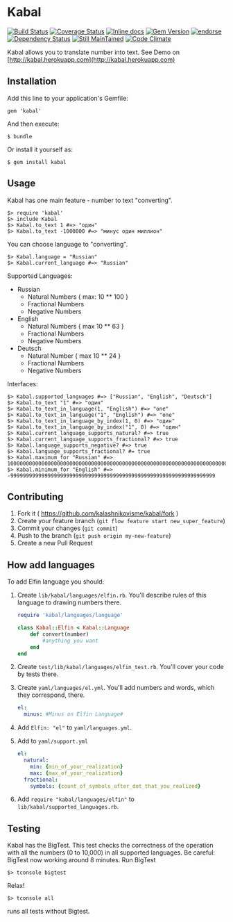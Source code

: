 # Kabal

[![Build Status](https://travis-ci.org/kalashnikovisme/kabal.svg?branch=master)](https://travis-ci.org/kalashnikovisme/kabal)
[![Coverage Status](https://coveralls.io/repos/kalashnikovisme/kabal/badge.png?branch=master)](https://coveralls.io/r/kalashnikovisme/kabal?branch=master)
[![Inline docs](http://inch-ci.org/github/kalashnikovisme/kabal.png)](http://inch-ci.org/github/kalashnikovisme/kabal)
[![Gem Version](https://badge.fury.io/rb/kabal.svg)](http://badge.fury.io/rb/kabal)
[![endorse](https://api.coderwall.com/kalashnikovisme/endorsecount.png)](https://coderwall.com/kalashnikovisme)
[![Dependency Status](https://gemnasium.com/kalashnikovisme/kabal.svg)](https://gemnasium.com/kalashnikovisme/kabal)
[![Still MainTained](http://stillmaintained.com/kalashnikovisme/kabal.png)](http://stillmaintained.com/kalashnikovisme/kabal)
[![Code Climate](https://codeclimate.com/github/kalashnikovisme/kabal/badges/gpa.svg)](https://codeclimate.com/github/kalashnikovisme/kabal)


Kabal allows you to translate number into text. See Demo on [http://kabal.herokuapp.com](http://kabal.herokuapp.com)

## Installation

Add this line to your application's Gemfile:

    gem 'kabal'

And then execute:

    $ bundle

Or install it yourself as:

    $ gem install kabal

## Usage

Kabal has one main feature - number to text "converting".

    $> require 'kabal'
    $> include Kabal
    $> Kabal.to_text 1 #=> "один"
    $> Kabal.to_text -1000000 #=> "минус один миллион"

You can choose language to "converting".

    $> Kabal.language = "Russian"
    $> Kabal.current_language #=> "Russian"

Supported Languages:

* Russian
    * Natural Numbers { max: 10 ** 100 }
    * Fractional Numbers
    * Negative Numbers
* English
    * Natural Numbers { max 10 ** 63 }
    * Fractional Numbers
    * Negative Numbers
* Deutsch
    * Natural Number { max 10 ** 24 }
    * Fractional Numbers
    * Negative Numbers

Interfaces:

    $> Kabal.supported_languages #=> ["Russian", "English", "Deutsch"]
    $> Kabal.to_text "1" #=> "один"
    $> Kabal.to_text_in_language(1, "English") #=> "one"
    $> Kabal.to_text_in_language("1", "English") #=> "one"
    $> Kabal.to_text_in_language_by_index(1, 0) #=> "один"
    $> Kabal.to_text_in_language_by_index("1", 0) #=> "один"
    $> Kabal.current_language_supports_natural? #=> true
    $> Kabal.current_language_supports_fractional? #=> true
    $> Kabal.language_supports_negative? #=> true
    $> Kabal.language_supports_fractional? #= true
    $> Kabal.maximum_for "Russian" #=> 1000000000000000000000000000000000000000000000000000000000000000000000000000000000000000000000000000000
    $> Kabal.minimum_for "English" #=> -999999999999999999999999999999999999999999999999999999999999999999

## Contributing

1. Fork it ( https://github.com/kalashnikovisme/kabal/fork )
2. Create your feature branch (`git flow feature start new_super_feature`)
3. Commit your changes (`git commit`)
4. Push to the branch (`git push origin my-new-feature`)
5. Create a new Pull Request

## How add languages

To add Elfin language you should:

1. Create `lib/kabal/languages/elfin.rb`. You'll describe rules of this language to drawing numbers there.

    ```ruby
    require 'kabal/languages/language'

    class Kabal::Elfin < Kabal::Language
        def convert(number)
            #anything you want
        end
    end
    ```
2. Create `test/lib/kabal/languages/elfin_test.rb`. You'll cover your code by tests there.
3. Create `yaml/languages/el.yml`. You'll add numbers and words, which they correspond, there.

    ```yaml
    el:
      minus: #Minus on Elfin Language#
    ```
4. Add `Elfin: "el"` to `yaml/languages.yml`.
5. Add to `yaml/support.yml`

    ```yaml
    el:
      natural:
        min: {min_of_your_realization}
        max: {max_of_your_realization}
      fractional:
        symbols: {count_of_symbols_after_dot_that_you_realized}
    ```
6. Add `require "kabal/languages/elfin"` to `lib/kabal/supported_languages.rb`.

## Testing

Kabal has the BigTest. This test checks the correctness of the operation with all the numbers (0 to 10,000) in all supported languages.
Be careful: BigTest now working around 8 minutes.
Run BigTest

    $> tconsole bigtest

Relax!

    $> tconsole all

runs all tests without Bigtest.
